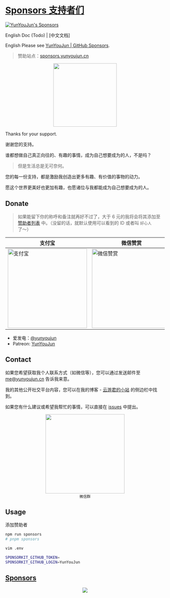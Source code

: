 # [Sponsors 支持者们](https://sponsors.yunyoujun.cn/)

[![YunYouJun's Sponsors](https://github.com/YunYouJun/sponsors/workflows/Sponsors/badge.svg)](https://sponsors.yunyoujun.cn)

English Doc (Todo) | [中文文档]

English Please see [YunYouJun | GitHub Sponsors](https://github.com/sponsors/YunYouJun).

> 赞助站点：[sponsors.yunyoujun.cn](https://sponsors.yunyoujun.cn)

<p align="center">
  <img src='https://cdn.jsdelivr.net/gh/YunYouJun/yun/images/meme/yun-good-alpha-compressed.png' width="200"/>
</p>

Thanks for your support.

谢谢您的支持。

谁都想做自己真正向往的、有趣的事情，成为自己想要成为的人，不是吗？

> 但是生活总是无可奈何。

您的每一份支持，都是激励我创造出更多有趣、有价值的事物的动力。

愿这个世界更美好也更加有趣，也愿诸位与我都能成为自己想要成为的人。

## Donate

> 如果能留下你的称呼和备注就再好不过了，大于 6 元的我将会将其添加至 [赞助者列表](https://sponsors.yunyoujun.cn/) 中。（没留的话，就默认使用可以看到的 ID 或者叫 `好心人` 了～）

| 支付宝                                                                                                      | 微信赞赏                                                                                                         | QQ 支付                                                                                                     |
| ----------------------------------------------------------------------------------------------------------- | ---------------------------------------------------------------------------------------------------------------- | ----------------------------------------------------------------------------------------------------------- |
| <img width="250" src="https://cdn.jsdelivr.net/gh/YunYouJun/cdn/img/donate/alipay-qrcode.jpg" alt="支付宝"> | <img width="250" src="https://cdn.jsdelivr.net/gh/YunYouJun/cdn/img/donate/wechat-reward-code.jpg" alt="微信赞赏"> | <img width="250" src="https://cdn.jsdelivr.net/gh/YunYouJun/cdn/img/donate/qqpay-qrcode.png" alt="QQ 支付"> |

- 爱发电：[@yunyoujun](https://afdian.net/@yunyoujun)
- Patreon: [YunYouJun](https://www.patreon.com/yunyoujun)

## Contact

如果您希望获取我个人联系方式（如微信等），您可以通过发送邮件至 [me@yunyoujun.cn](me@yunyoujun.cn) 告诉我来意。

我的其他公开社交平台内容，您可以在我的博客 - [云游君的小站](https://www.yunyoujun.cn/) 的侧边栏中找到。

如果您有什么建议或希望我帮忙的事情，可以直接在 [issues](https://github.com/YunYouJun/sponsors/issues) 中提出。

<p align="center">
  <img src='https://www.yunle.fun/images/yunlefun-user-wechat-group.jpg' width="250"/>
  <br />
  <small>微信群</small>
</p>

## Usage

添加赞助者

```sh
npm run sponsors
# pnpm sponsors
```

```bash
vim .env
```

```bash
SPONSORKIT_GITHUB_TOKEN=
SPONSORKIT_GITHUB_LOGIN=YunYouJun
```

## [Sponsors](https://sponsors.yunyoujun.cn)

<p align="center">
  <a href="https://cdn.jsdelivr.net/gh/YunYouJun/sponsors/public/sponsors.svg">
    <img src='https://cdn.jsdelivr.net/gh/YunYouJun/sponsors/public/sponsors.svg'/>
  </a>
</p>
